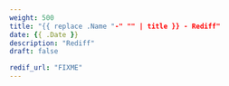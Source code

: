 ```yaml
---
weight: 500
title: "{{ replace .Name "-" "" | title }} - Rediff"
date: {{ .Date }}
description: "Rediff"
draft: false

redif_url: "FIXME"
---
```

